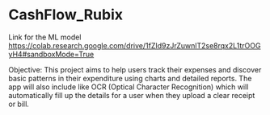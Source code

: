 # CashFlow_Rubix

Link for the ML model
https://colab.research.google.com/drive/1fZId9zJrZuwnlT2se8rqx2L1trOOGyH4#sandboxMode=True

Objective: This project aims to help users track their expenses and discover basic patterns in their expenditure using charts and detailed reports. The app will also include like OCR (Optical Character Recognition) which will automatically fill up the details for a user when they upload a clear receipt or bill.
